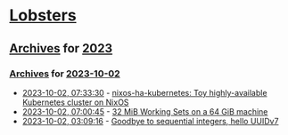 # [Lobsters](../../../README.md)

## [Archives](../../index.md) for [2023](../index.md)

### [Archives](../../index.md) for [2023-10-02](index.md)

* [2023-10-02, 07:33:30](https://lobste.rs/s/tuamtj/nixos_ha_kubernetes_toy_highly_available) - [nixos-ha-kubernetes: Toy highly-available Kubernetes cluster on NixOS](https://github.com/justinas/nixos-ha-kubernetes)
* [2023-10-02, 07:00:45](https://lobste.rs/s/mitnma/32_mib_working_sets_on_64_gib_machine) - [32 MiB Working Sets on a 64 GiB machine](https://randomascii.wordpress.com/2023/10/01/32-mib-working-sets-on-a-64-gib-machine/)
* [2023-10-02, 03:09:16](https://lobste.rs/s/pm6l5t/goodbye_sequential_integers_hello) - [Goodbye to sequential integers,  hello UUIDv7](https://buildkite.com/blog/goodbye-integers-hello-uuids)
